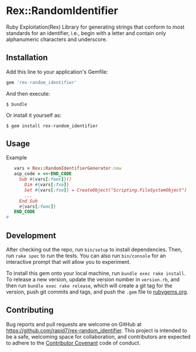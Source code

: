 # Rex::RandomIdentifier

Ruby Exploitation(Rex) Library for generating strings that conform to most standards for an identifier, i.e., begin with a letter and contain only alphanumeric characters and underscore.


## Installation

Add this line to your application's Gemfile:

```ruby
gem 'rex-random_identifier'
```

And then execute:

    $ bundle

Or install it yourself as:

    $ gem install rex-random_identifier

## Usage

Example
```ruby
   vars = Rex::RandomIdentifierGenerator.new
   asp_code = <<-END_CODE
     Sub #{vars[:func]}()
       Dim #{vars[:fso]}
       Set #{vars[:fso]} = CreateObject("Scripting.FileSystemObject")
       ...
     End Sub
     #{vars[:func]}
   END_CODE
#
```

## Development

After checking out the repo, run `bin/setup` to install dependencies. Then, run `rake spec` to run the tests. You can also run `bin/console` for an interactive prompt that will allow you to experiment.

To install this gem onto your local machine, run `bundle exec rake install`. To release a new version, update the version number in `version.rb`, and then run `bundle exec rake release`, which will create a git tag for the version, push git commits and tags, and push the `.gem` file to [rubygems.org](https://rubygems.org).

## Contributing

Bug reports and pull requests are welcome on GitHub at https://github.com/rapid7/rex-random_identifier. This project is intended to be a safe, welcoming space for collaboration, and contributors are expected to adhere to the [Contributor Covenant](http://contributor-covenant.org) code of conduct.

